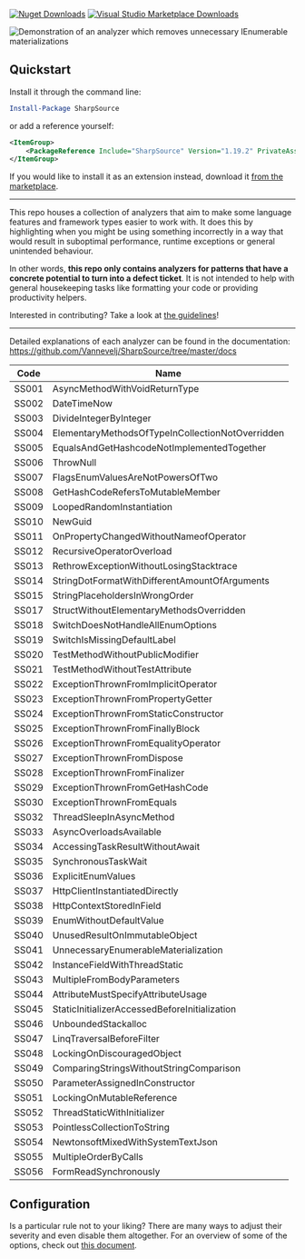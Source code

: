 [![Nuget Downloads](https://img.shields.io/nuget/dt/SharpSource)](https://www.nuget.org/packages/SharpSource/) [![Visual Studio Marketplace Downloads](https://img.shields.io/visual-studio-marketplace/d/JeroenVannevel.sharpsource)](https://marketplace.visualstudio.com/items?itemName=JeroenVannevel.sharpsource)

![Demonstration of an analyzer which removes unnecessary IEnumerable materializations](https://user-images.githubusercontent.com/2777107/190013653-edfcb61b-06a1-46d4-8b99-a71173beebb2.gif)

## Quickstart

Install it through the command line:

```powershell
Install-Package SharpSource
```

or add a reference yourself:

```xml
<ItemGroup>
    <PackageReference Include="SharpSource" Version="1.19.2" PrivateAssets="All" />
</ItemGroup>
```

If you would like to install it as an extension instead, download it [from the marketplace](https://marketplace.visualstudio.com/items?itemName=JeroenVannevel.sharpsource).

---

This repo houses a collection of analyzers that aim to make some language features and framework types easier to work with. It does this by highlighting when you might be using something incorrectly in a way that would result in suboptimal performance, runtime exceptions or general unintended behaviour. 

In other words, **this repo only contains analyzers for patterns that have a concrete potential to turn into a defect ticket**. It is not intended to help with general housekeeping tasks like formatting your code or providing productivity helpers. 

Interested in contributing? Take a look at [the guidelines](./CONTRIBUTING.md)!

---

Detailed explanations of each analyzer can be found in the documentation: https://github.com/Vannevelj/SharpSource/tree/master/docs
 

| Code   | Name |
|---|---|
| SS001  | AsyncMethodWithVoidReturnType  |
| SS002  | DateTimeNow  |
| SS003  | DivideIntegerByInteger  |
| SS004  | ElementaryMethodsOfTypeInCollectionNotOverridden | 
| SS005  | EqualsAndGetHashcodeNotImplementedTogether  | 
| SS006  | ThrowNull  |
| SS007  | FlagsEnumValuesAreNotPowersOfTwo  | 
| SS008  | GetHashCodeRefersToMutableMember  | 
| SS009  | LoopedRandomInstantiation  | 
| SS010  | NewGuid  | 
| SS011  | OnPropertyChangedWithoutNameofOperator  | 
| SS012  | RecursiveOperatorOverload  | 
| SS013  | RethrowExceptionWithoutLosingStacktrace | 
| SS014  | StringDotFormatWithDifferentAmountOfArguments  | 
| SS015  | StringPlaceholdersInWrongOrder  | 
| SS017  | StructWithoutElementaryMethodsOverridden  | 
| SS018  | SwitchDoesNotHandleAllEnumOptions  |
| SS019  | SwitchIsMissingDefaultLabel  |
| SS020  | TestMethodWithoutPublicModifier  | 
| SS021  | TestMethodWithoutTestAttribute  | 
| SS022  | ExceptionThrownFromImplicitOperator  | 
| SS023  | ExceptionThrownFromPropertyGetter  |
| SS024  | ExceptionThrownFromStaticConstructor  | 
| SS025  | ExceptionThrownFromFinallyBlock  | 
| SS026  | ExceptionThrownFromEqualityOperator  |
| SS027  | ExceptionThrownFromDispose   | 
| SS028  | ExceptionThrownFromFinalizer  |
| SS029  | ExceptionThrownFromGetHashCode |
| SS030  | ExceptionThrownFromEquals  | 
| SS032  | ThreadSleepInAsyncMethod  | 
| SS033  | AsyncOverloadsAvailable  | 
| SS034  | AccessingTaskResultWithoutAwait  |
| SS035  | SynchronousTaskWait  | 
| SS036  | ExplicitEnumValues  | 
| SS037  | HttpClientInstantiatedDirectly  | 
| SS038  | HttpContextStoredInField  | 
| SS039  | EnumWithoutDefaultValue  | 
| SS040  | UnusedResultOnImmutableObject  | 
| SS041  | UnnecessaryEnumerableMaterialization  | 
| SS042  | InstanceFieldWithThreadStatic  | 
| SS043  | MultipleFromBodyParameters  | 
| SS044  | AttributeMustSpecifyAttributeUsage  | 
| SS045  | StaticInitializerAccessedBeforeInitialization  | 
| SS046  | UnboundedStackalloc  | 
| SS047  | LinqTraversalBeforeFilter  | 
| SS048  | LockingOnDiscouragedObject  | 
| SS049  | ComparingStringsWithoutStringComparison  | 
| SS050  | ParameterAssignedInConstructor  | 
| SS051  | LockingOnMutableReference  | 
| SS052  | ThreadStaticWithInitializer |
| SS053  | PointlessCollectionToString |
| SS054  | NewtonsoftMixedWithSystemTextJson |
| SS055  | MultipleOrderByCalls |
| SS056  | FormReadSynchronously |

## Configuration
Is a particular rule not to your liking? There are many ways to adjust their severity and even disable them altogether. For an overview of some of the options, check out [this document](https://docs.microsoft.com/en-gb/dotnet/fundamentals/code-analysis/suppress-warnings).
